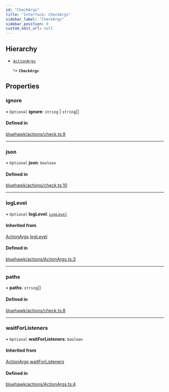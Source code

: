 ```yaml
---
id: "CheckArgs"
title: "Interface: CheckArgs"
sidebar_label: "CheckArgs"
sidebar_position: 0
custom_edit_url: null
---
```


## Hierarchy

- [`ActionArgs`](ActionArgs.md)

  ↳ **`CheckArgs`**

## Properties

### ignore

• `Optional` **ignore**: `string` \| `string`[]

#### Defined in

[bluehawk/actions/check.ts:9](https://github.com/krollins-mdb/Bluehawk/blob/0886b9526801a2b31a73b01fc05e9bdcbd23c69e/src/bluehawk/actions/check.ts#L9)

___

### json

• `Optional` **json**: `boolean`

#### Defined in

[bluehawk/actions/check.ts:10](https://github.com/krollins-mdb/Bluehawk/blob/0886b9526801a2b31a73b01fc05e9bdcbd23c69e/src/bluehawk/actions/check.ts#L10)

___

### logLevel

• `Optional` **logLevel**: [`LogLevel`](../enums/LogLevel.md)

#### Inherited from

[ActionArgs](ActionArgs.md).[logLevel](ActionArgs.md#loglevel)

#### Defined in

[bluehawk/actions/ActionArgs.ts:3](https://github.com/krollins-mdb/Bluehawk/blob/0886b9526801a2b31a73b01fc05e9bdcbd23c69e/src/bluehawk/actions/ActionArgs.ts#L3)

___

### paths

• **paths**: `string`[]

#### Defined in

[bluehawk/actions/check.ts:8](https://github.com/krollins-mdb/Bluehawk/blob/0886b9526801a2b31a73b01fc05e9bdcbd23c69e/src/bluehawk/actions/check.ts#L8)

___

### waitForListeners

• `Optional` **waitForListeners**: `boolean`

#### Inherited from

[ActionArgs](ActionArgs.md).[waitForListeners](ActionArgs.md#waitforlisteners)

#### Defined in

[bluehawk/actions/ActionArgs.ts:4](https://github.com/krollins-mdb/Bluehawk/blob/0886b9526801a2b31a73b01fc05e9bdcbd23c69e/src/bluehawk/actions/ActionArgs.ts#L4)
